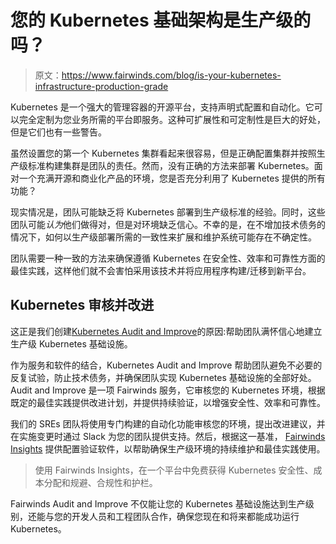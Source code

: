# 您的 Kubernetes 基础架构是生产级的吗？

> 原文：<https://www.fairwinds.com/blog/is-your-kubernetes-infrastructure-production-grade>

 Kubernetes 是一个强大的管理容器的开源平台，支持声明式配置和自动化。它可以完全定制为您业务所需的平台即服务。这种可扩展性和可定制性是巨大的好处，但是它们也有一些警告。

虽然设置您的第一个 Kubernetes 集群看起来很容易，但是正确配置集群并按照生产级标准构建集群是团队的责任。然而，没有正确的方法来部署 Kubernetes。面对一个充满开源和商业化产品的环境，您是否充分利用了 Kubernetes 提供的所有功能？

现实情况是，团队可能缺乏将 Kubernetes 部署到生产级标准的经验。同时，这些团队可能*认为*他们做得对，但是对环境缺乏信心。不幸的是，在不增加技术债务的情况下，如何以生产级部署所需的一致性来扩展和维护系统可能存在不确定性。

团队需要一种一致的方法来确保遵循 Kubernetes 在安全性、效率和可靠性方面的最佳实践，这样他们就不会害怕采用该技术并将应用程序构建/迁移到新平台。

## **Kubernetes 审核并改进**

这正是我们创建[Kubernetes Audit and Improve](https://www.fairwinds.com/kubernetes-audit-improve)的原因:帮助团队满怀信心地建立生产级 Kubernetes 基础设施。

作为服务和软件的结合，Kubernetes Audit and Improve 帮助团队避免不必要的反复试验，防止技术债务，并确保团队实现 Kubernetes 基础设施的全部好处。Audit and Improve 是一项 Fairwinds 服务，它审核您的 Kubernetes 环境，根据既定的最佳实践提供改进计划，并提供持续验证，以增强安全性、效率和可靠性。

我们的 SREs 团队将使用专门构建的自动化功能审核您的环境，提出改进建议，并在实施变更时通过 Slack 为您的团队提供支持。然后，根据这一基准， [Fairwinds Insights](//www.fairwinds.com/insights) 提供配置验证软件，以帮助确保生产级环境的持续维护和最佳实践使用。

> 使用 Fairwinds Insights，在一个平台中免费获得 Kubernetes 安全性、成本分配和规避、合规性和护栏。

Fairwinds Audit and Improve 不仅能让您的 Kubernetes 基础设施达到生产级别，还能与您的开发人员和工程团队合作，确保您现在和将来都能成功运行 Kubernetes。